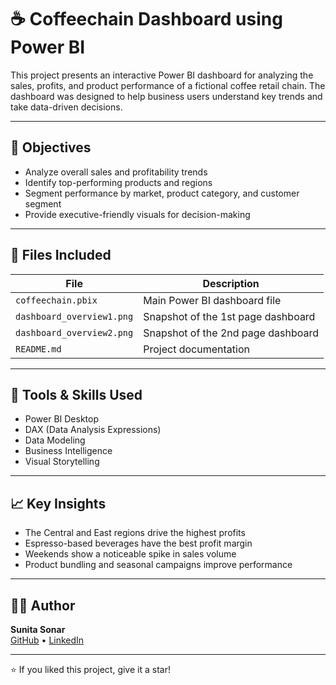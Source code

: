 # ☕ Coffeechain Dashboard using Power BI

This project presents an interactive Power BI dashboard for analyzing the sales, profits, and product performance of a fictional coffee retail chain. The dashboard was designed to help business users understand key trends and take data-driven decisions.


---

## 🎯 Objectives

- Analyze overall sales and profitability trends
- Identify top-performing products and regions
- Segment performance by market, product category, and customer segment
- Provide executive-friendly visuals for decision-making

---

## 📁 Files Included

| File | Description |
|------|-------------|
| `coffeechain.pbix` | Main Power BI dashboard file |
| `dashboard_overview1.png` | Snapshot of the 1st page dashboard |
| `dashboard_overview2.png` | Snapshot of the 2nd page dashboard |
| `README.md` | Project documentation |

---

## 🔧 Tools & Skills Used

- Power BI Desktop
- DAX (Data Analysis Expressions)
- Data Modeling
- Business Intelligence
- Visual Storytelling

---

## 📈 Key Insights

- The Central and East regions drive the highest profits
- Espresso-based beverages have the best profit margin
- Weekends show a noticeable spike in sales volume
- Product bundling and seasonal campaigns improve performance

---

## 🙋‍♀️ Author

**Sunita Sonar**  
[GitHub](https://github.com/Sunita10Sonar) • [LinkedIn](https://linkedin.com/in/sunita-sonar)

---

⭐ If you liked this project, give it a star!
